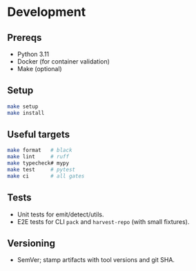 # Development

## Prereqs
- Python 3.11
- Docker (for container validation)
- Make (optional)

## Setup
```bash
make setup
make install
```

## Useful targets

```bash
make format   # black
make lint     # ruff
make typecheck# mypy
make test     # pytest
make ci       # all gates
```

## Tests

* Unit tests for emit/detect/utils.
* E2E tests for CLI `pack` and `harvest-repo` (with small fixtures).

## Versioning

* SemVer; stamp artifacts with tool versions and git SHA.
